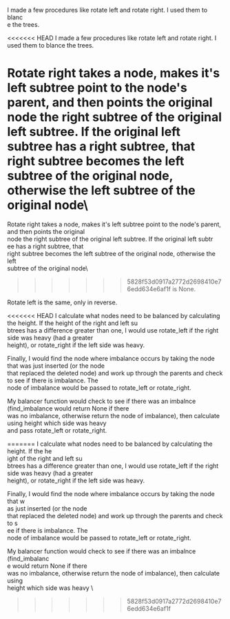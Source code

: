 I made a few procedures like rotate left and rotate right. I used them to blanc\
e the trees.

<<<<<<< HEAD
I made a few procedures like rotate left and rotate right. I used them to blance the trees.

Rotate right takes a node, makes it's left subtree point to the node's parent, and then points the original \
node the right subtree of the original left subtree. If the original left subtree has a right subtree, that \
right subtree becomes the left subtree of the original node, otherwise the left subtree of the original node\
=======
Rotate right takes a node, makes it's left subtree point to the node's parent, \
and then points the original \
node the right subtree of the original left subtree. If the original left subtr\
ee has a right subtree, that \
right subtree becomes the left subtree of the original node, otherwise the left\
 subtree of the original node\
>>>>>>> 5828f53d0917a2772d2698410e76edd634e6af1f
 is None.

Rotate left is the same, only in reverse.

<<<<<<< HEAD
I calculate what nodes need to be balanced by calculating the height. If the height of the right and left su\
btrees has a difference greater than one, I would use rotate_left if the right side was heavy (had a greater\
 height), or rotate_right if the left side was heavy.

Finally, I would find the node where imbalance occurs by taking the node that was just inserted (or the node\
 that replaced the deleted node) and work up through the parents and check to see if there is imbalance. The\
 node of imbalance would be passed to rotate_left or rotate_right.

My balancer function would check to see if there was an imbalnce (find_imbalance would return None if there \
was no imbalance, otherwise return the node of imbalance), then calculate using height which side was heavy \
and pass rotate_left or rotate_right.

=======
I calculate what nodes need to be balanced by calculating the height. If the he\
ight of the right and left su\
btrees has a difference greater than one, I would use rotate_left if the right \
side was heavy (had a greater\
 height), or rotate_right if the left side was heavy.

Finally, I would find the node where imbalance occurs by taking the node that w\
as just inserted (or the node\
 that replaced the deleted node) and work up through the parents and check to s\
ee if there is imbalance. The\
 node of imbalance would be passed to rotate_left or rotate_right.

My balancer function would check to see if there was an imbalnce (find_imbalanc\
e would return None if there \
was no imbalance, otherwise return the node of imbalance), then calculate using\
 height which side was heavy \
>>>>>>> 5828f53d0917a2772d2698410e76edd634e6af1f
